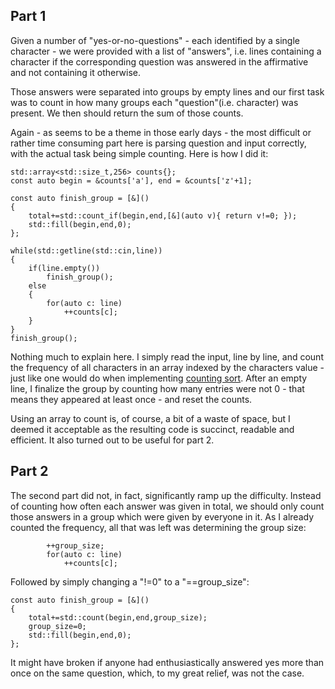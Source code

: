 
## Part 1

Given a number of "yes-or-no-questions" - each identified by a single character - we were provided with a list of "answers", i.e. lines containing a character if the corresponding question was answered in the affirmative and not containing it otherwise.

Those answers were separated into groups by empty lines and our first task was to count in how many groups each "question"(i.e. character) was present. We then should return the sum of those counts.

Again - as seems to be a theme in those early days - the most difficult or rather time consuming part here is parsing question and input correctly, with the actual task being simple counting. Here is how I did it:

	std::array<std::size_t,256> counts{};
	const auto begin = &counts['a'], end = &counts['z'+1];
	
	const auto finish_group = [&]()
	{		
		total+=std::count_if(begin,end,[&](auto v){ return v!=0; });
		std::fill(begin,end,0);
	};
	
	while(std::getline(std::cin,line))
	{
		if(line.empty())
			finish_group();
		else
		{
			for(auto c: line)
				++counts[c];
		}
	}
	finish_group();

Nothing much to explain here. I simply read the input, line by line, and count the frequency of all characters in an array indexed by the characters value - just like one would do when implementing [counting sort](https://en.wikipedia.org/wiki/Counting_sort). After an empty line, I finalize the group by counting how many entries were not 0 - that means they appeared at least once - and reset the counts.

Using an array to count is, of course, a bit of a waste of space, but I deemed it acceptable as the resulting code is succinct, readable and efficient. It also turned out to be useful for part 2.

## Part 2

The second part did not, in fact, significantly ramp up the difficulty. Instead of counting how often each answer was given in total, we should only count those answers in a group which were given by everyone in it. As I already counted the frequency, all that was left was determining the group size:

			++group_size;
			for(auto c: line)
				++counts[c];

Followed by simply changing a "!=0" to a "==group_size":

	const auto finish_group = [&]()
	{		
		total+=std::count(begin,end,group_size);
		group_size=0;
		std::fill(begin,end,0);
	};

It might have broken if anyone had enthusiastically answered yes more than once on the same question, which, to my great relief, was not the case.